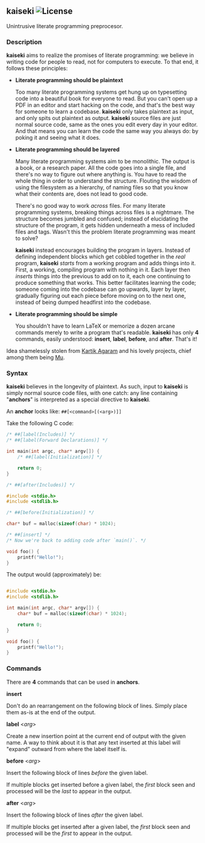 ## kaiseki ![License](https://img.shields.io/badge/license-BSD--3-ff69b4.png)

Unintrusive literate programming preprocesor.

### Description

**kaiseki** aims to realize the promises of literate programming: we believe in
writing code for people to read, not for computers to execute. To that end,
it follows these principles:

+ **Literate programming should be plaintext**
  
  Too many literate programming systems get hung up on typesetting code into
  a beautiful book for everyone to read. But you can't open up a PDF in an
  editor and start hacking on the code, and that's the best way for someone
  to learn a codebase. **kaiseki** only takes plaintext as input, and only
  spits out plaintext as output. **kaiseki** source files are just normal
  source code, same as the ones you edit every day in your editor. And that
  means you can learn the code the same way you always do: by poking it and
  seeing what it does.
  
+ **Literate programming should be layered**
  
  Many literate programming systems aim to be monolithic. The output is a book,
  or a research paper. All the code goes into a single file, and there's no
  way to figure out where anything is. You have to read the whole thing in order
  to understand the structure. Flouting the wisdom of using the filesystem
  as a hierarchy, of naming files so that you know what their contents are,
  does not lead to good code. 
  
  There's no good way to work *across* files. For many literate programming
  systems, breaking things across files is a nightmare. The structure becomes
  jumbled and confused; instead of elucidating the structure of the program,
  it gets hidden underneath a mess of included files and tags. Wasn't this
  the problem literate programming was meant to solve?
  
  **kaiseki** instead encourages building the program in layers. Instead of
  defining independent blocks which get cobbled together in the *real*
  program, **kaiseki** *starts* from a working program and adds things into
  it. First, a working, compiling program with nothing in it. Each layer
  then *inserts* things into the previous to add on to it, each one continuing
  to produce something that works. This better facilitates learning the code;
  someone coming into the codebase can go upwards, layer by layer, gradually
  figuring out each piece before moving on to the next one, instead of
  being dumped headfirst into the codebase.
  
+ **Literate programming should be simple**
  
  You shouldn't have to learn LaTeX or memorize a dozen arcane commands merely
  to write a program that's readable. **kaiseki** has only **4** commands,
  easily understood: **insert**, **label**, **before**, and **after**. That's
  it!

Idea shamelessly stolen from [Kartik Agaram](http://akkartik.name/) and his
lovely projects, chief among them being [Mu](https://github.com/akkartik/mu).

### Syntax

**kaiseki** believes in the longevity of plaintext. As such, input to **kaiseki**
is simply normal source code files, with one catch: any line containing
"**anchors**" is interpreted as a special directive to **kaiseki**.

An **anchor** looks like: `##[<command>[(<arg>)]]`

Take the following C code:

```c
/* ##[label(Includes)] */
/* ##[label(Forward Declarations)] */

int main(int argc, char* argv[]) {
    /* ##[label(Initialization)] */

    return 0;
}

/* ##[after(Includes)] */

#include <stdio.h>
#include <stdlib.h>

/* ##[before(Initialization)] */

char* buf = malloc(sizeof(char) * 1024);

/* ##[insert] */
/* Now we're back to adding code after `main()`. */

void foo() {
    printf("Hello!");
}

```

The output would (approximately) be:

```c

#include <stdio.h>
#include <stdlib.h>

int main(int argc, char* argv[]) {
    char* buf = malloc(sizeof(char) * 1024);

    return 0;
}

void foo() {
    printf("Hello!");
}
```

### Commands

There are **4** commands that can be used in **anchors**.

**insert**

Don't do an rearrangement on the following block of lines. Simply
place them as-is at the end of the output.

**label** <*arg*>

Create a new insertion point at the current end of output with the
given name. A way to think about it is that any text inserted at
this label will "expand" outward from where the label itself is.

**before** <*arg*>

Insert the following block of lines *before* the given label.

If multiple blocks get inserted before a given label, the *first*
block seen and processed will be the *last* to appear in the output.

**after** <*arg*>

Insert the following block of lines *after* the given label.

If multiple blocks get inserted after a given label, the *first*
block seen and processed will be the *first* to appear in the output.
